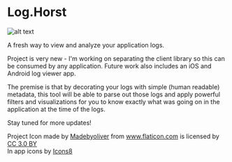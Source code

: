 # Log.Horst

![alt text](https://github.com/jhorst11/Log.Horst/blob/master/wood.png)

A fresh way to view and analyze your application logs. 

Project is very new - I'm working on separating the client library so this can be consumed by any application. Future work also includes an iOS and Android log viewer app.

The premise is that by decorating your logs with simple (human readable) metadata, this tool will be able to parse out those logs and apply powerful filters and visualizations for you to know exactly what was going on in the application at the time of the logs.

Stay tuned for more updates!





<div>Project Icon made by <a href="http://www.flaticon.com/authors/madebyoliver" title="Madebyoliver">Madebyoliver</a> from <a href="http://www.flaticon.com" title="Flaticon">www.flaticon.com</a> is licensed by <a href="http://creativecommons.org/licenses/by/3.0/" title="Creative Commons BY 3.0" target="_blank">CC 3.0 BY</a></div>

<div>In app icons by <a href="http://www.icons8.com">Icons8</a>
